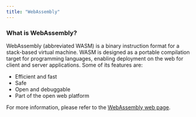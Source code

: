 ```yaml
---
title: "WebAssembly"
---
```


### What is WebAssembly?
WebAssembly (abbreviated WASM) is a binary instruction format for a stack-based virtual machine. WASM is designed as a portable compilation target for programming languages, enabling deployment on the web for client and server applications.
Some of its features are:
- Efficient and fast
- Safe
- Open and debuggable
- Part of the open web platform

For more information, please refer to the [WebAssembly web page](https://webassembly.org).

